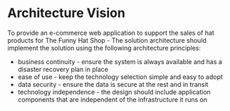 # Architecture Vision
To provide an e-commerce web application to support the sales of hat products for The Funny Hat Shop - The solution architecture should implement the solution using the following architecture principles:
- business continuity - ensure the system is always available and has a disaster recovery plan in place
- ease of use - keep the technology selection simple and easy to adopt
- data security - ensure the data is secure at the rest and in transit
- technology independence - the design should include application components that are independent of the infrastructure it runs on